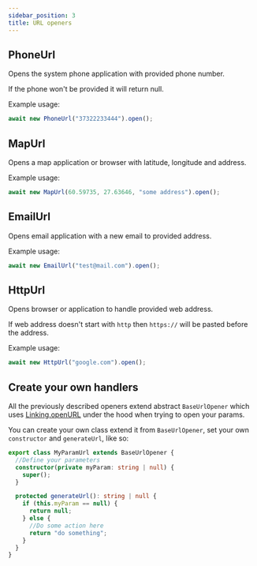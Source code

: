 ```yaml
---
sidebar_position: 3
title: URL openers
---
```


## PhoneUrl

Opens the system phone application with provided phone number.

If the phone won't be provided it will return null.

Example usage:

```typescript jsx
await new PhoneUrl("37322233444").open();
```

## MapUrl

Opens a map application or browser with latitude, longitude and address.

Example usage:

```typescript jsx
await new MapUrl(60.59735, 27.63646, "some address").open();
```

## EmailUrl

Opens email application with a new email to provided address.

Example usage:

```typescript jsx
await new EmailUrl("test@mail.com").open();
```

## HttpUrl

Opens browser or application to handle provided web address.

If web address doesn't start with `http` then `https://` will be pasted before the address.

Example usage:

```typescript jsx
await new HttpUrl("google.com").open();
```

## Create your own handlers

All the previously described openers extend abstract `BaseUrlOpener` which uses [Linking.openURL](https://reactnative.dev/docs/linking) under the hood when trying to open your params.

You can create your own class extend it from `BaseUrlOpener`, set your own `constructor` and `generateUrl`, like so:

```typescript
export class MyParamUrl extends BaseUrlOpener {
  //Define your parameters
  constructor(private myParam: string | null) {
    super();
  }

  protected generateUrl(): string | null {
    if (this.myParam == null) {
      return null;
    } else {
      //Do some action here
      return "do something";
    }
  }
}
```

